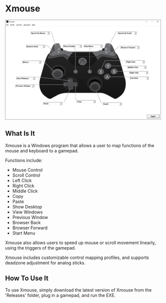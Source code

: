 # Xmouse
![alt text](https://github.com/harrisonmg/Xmouse/blob/master/Xmouse_Screencap.png)

## What Is It
Xmouse is a Windows program that allows a user to map functions of the mouse and keyboard to a gamepad.

Functions include:
- Mouse Control
- Scroll Control
- Left Click
- Right Click
- Middle Click
- Copy
- Paste
- Show Desktop
- View Windows
- Previous Window
- Browser Back
- Browser Forward
- Start Menu

Xmouse also allows users to speed up mouse or scroll movement linearly, using the triggers of the gamepad.

Xmouse includes customizable control mapping profiles, and supports deadzone adjustment for analog sticks.

## How To Use It
To use Xmouse, simply download the latest version of Xmouse from the 'Releases' folder, plug in a gamepad, and run the EXE.
